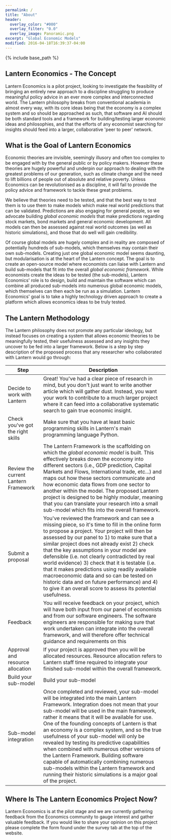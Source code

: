 ```yaml
---
permalink: /
title: "About"
header:
  overlay_color: "#000"
  overlay_filter: "0.0"
  overlay_image: Panoramic.png
excerpt: "Global Economic Models"
modified: 2016-04-18T16:39:37-04:00
---
```


{% include base_path %}

## Lantern Economics - The Concept

Lantern Economics is a pilot project, looking to investigate the feasibility of bringing an entirely new approach to a discipline struggling to produce meaningful policy advice in an ever more complex and interconnected world. The Lantern philosophy breaks from conventional academia in almost every way, with its core ideas being that the economy is a complex system and so should be approached as such, that software and AI should be both standard tools and a framework for building/testing larger economic ideas and philosophies, and that the efforts of any economist searching for insights should feed into a larger, collaborative 'peer to peer' network.

## What is the Goal of Lantern Economics

Economic theories are invisible, seemingly illusory and often too complex to be engaged with by the general public or by policy makers. However these theories are hugely powerful and underpin our approach to dealing with the greatest problems of our generation, such as climate change and the need to lift billions of people out of absolute and relative poverty. Unless Economics can be revolutionised as a discipline, it will fail to provide the policy advice and framework to tackle these great problems. 

We believe that theories need to be tested, and that the best way to test them is to use them to make models which make real world predictions that can be validated. Predictions are also engaging for general people, so we advocate building *global economic models* that make predictions regarding stock markets, bond markets and general economic development. All models can then be assessed against real world outcomes (as well as historic simulations), and those that do well will gain credibility. 

Of course global models are hugely complex and in reality are composed of potentially hundreds of sub-models, which themselves may contain their own sub-models. Creating just one global economic model seems daunting, but modularisation is at the heart of the Lantern concept. The goal is to create an open-source model where economists can liaise with Lantern and build sub-models that fit into the overall *global economic framework*. While economists create the ideas to be tested (the sub-models), Lantern Economics' role is to design, build and maintain the software which can combine all produced sub-models into numerous global economic models, which themselves can then each be run as a simulation.
Lantern Economics' goal is to take a highly technology driven approach to create a platform which allows economics ideas to be truly tested.

## The Lantern Methodology

The Lantern philosophy does not promote any particular ideology, but instead focuses on creating a system that allows economic theories to be meaningfully tested, their usefulness assessed and any insights they uncover to be fed into a larger framework. Below is a step by step description of the proposed process that any researcher who collaborated with Lantern would go through:

| Step | Description |
|-------|----------|
| Decide to work with Lantern | Great! You've had a clear piece of research in mind, but you don't just want to write another article which will gather dust. Instead, you want your work to contribute to a much larger project where it can feed into a collaborative systematic search to gain true economic insight. |
| Check you've got the right skills | Make sure that you have at least basic programming skills in Lantern's main programming language Python. | 
| Review the current Lantern Framework | The Lantern Framework is the scaffolding on which the *global economic model* is built. This effectively breaks down the economy into different sectors (i.e., GDP prediction, Capital Markets and Flows, International trade, etc...) and maps out how these sectors communicate and how economic data flows from one sector to another within the model. The proposed Lantern project is designed to be highly modular, meaning that you can translate your research into a small sub-model which fits into the overall framework. |      
| Submit a proposal | You've reviewed the framework and can see a missing piece, so it's time to fill in the online form to propose a project. Your project will then be assessed by our panel to 1) to make sure that a similar project does not already exist 2) check that the key assumptions in your model are defensible (i.e. not clearly contradicted by real world evidence) 3) check that it is testable (i.e. that it makes predictions using readily available macroeconomic data and so can be tested on historic data and on future performance) and 4) to give it an overall score to assess its potential usefulness. |  
| Feedback | You will receive feedback on your project, which will have both input from our panel of economists and from our software engineers. The software engineers are responsible for making sure that work undertaken can integrate into the overall framework, and will therefore offer technical guidance and requirements on this |
| Approval and resource allocation | If your project is approved then you will be allocated resources. Resource allocation refers to Lantern staff time required to integrate your finished sub-model within the overall framework. | 
| Build your sub-model | Build your sub-model | 
| Sub-model integration | Once completed and reviewed, your sub-model will be integrated into the main Lantern Framework. Integration does not mean that your sub-model will be used in the main framework, rather it means that it will be available for use. One of the founding concepts of Lantern is that an economy is a complex system, and so the true usefulness of your sub-model will only be revealed by testing its predictive capabilities when combined with numerous other versions of the Lantern Framework. Building software capable of automatically combining numerous sub-models within the Lantern framework and running their historic simulations is a major goal of the project. |

## Where Is The Lantern Economics Project Now? 
Lantern Economics is at the pilot stage and we are currently gathering feedback from the Economics community to gauge interest and gather valuable feedback. If you would like to share your opinion on this project please complete the form found under the survey tab at the top of the website. 



